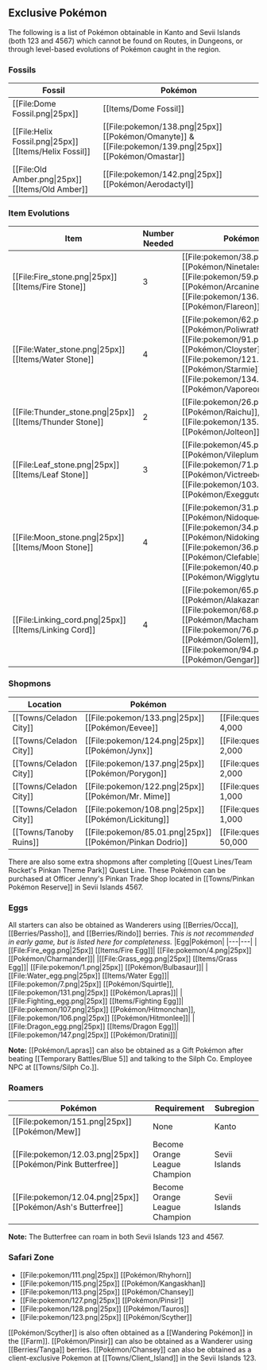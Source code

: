 ## Exclusive Pokémon

The following is a list of Pokémon obtainable in Kanto and Sevii Islands (both 123 and 4567) which cannot be found on Routes, in Dungeons, or through level-based evolutions of Pokémon caught in the region.

### Fossils
|Fossil|Pokémon|
|---|---|
|[[File:Dome Fossil.png\|25px]] |[[Items/Dome Fossil]] | [[File:pokemon/140.png\|25px]] [[Pokémon/Kabuto]] & [[File:pokemon/141.png\|25px]] [[Pokémon/Kabutops]]|
|[[File:Helix Fossil.png\|25px]] [[Items/Helix Fossil]] | [[File:pokemon/138.png\|25px]] [[Pokémon/Omanyte]] & [[File:pokemon/139.png\|25px]] [[Pokémon/Omastar]]|
|[[File:Old Amber.png\|25px]] [[Items/Old Amber]] | [[File:pokemon/142.png\|25px]] [[Pokémon/Aerodactyl]]|

### Item Evolutions
|Item|Number Needed|Pokémon|
|---|---|---|
|[[File:Fire_stone.png\|25px]] [[Items/Fire Stone]]|3| [[File:pokemon/38.png\|25px]] [[Pokémon/Ninetales]], [[File:pokemon/59.png\|25px]] [[Pokémon/Arcanine]], [[File:pokemon/136.png\|25px]] [[Pokémon/Flareon]]|
|[[File:Water_stone.png\|25px]] [[Items/Water Stone]]|4| [[File:pokemon/62.png\|25px]] [[Pokémon/Poliwrath]], [[File:pokemon/91.png\|25px]] [[Pokémon/Cloyster]], [[File:pokemon/121.png\|25px]] [[Pokémon/Starmie]], [[File:pokemon/134.png\|25px]] [[Pokémon/Vaporeon]]|
|[[File:Thunder_stone.png\|25px]] [[Items/Thunder Stone]]|2| [[File:pokemon/26.png\|25px]] [[Pokémon/Raichu]], [[File:pokemon/135.png\|25px]] [[Pokémon/Jolteon]]|
|[[File:Leaf_stone.png\|25px]] [[Items/Leaf Stone]]|3| [[File:pokemon/45.png\|25px]] [[Pokémon/Vileplume]], [[File:pokemon/71.png\|25px]] [[Pokémon/Victreebel]], [[File:pokemon/103.png\|25px]] [[Pokémon/Exeggutor]]|
|[[File:Moon_stone.png\|25px]] [[Items/Moon Stone]]|4| [[File:pokemon/31.png\|25px]] [[Pokémon/Nidoqueen]], [[File:pokemon/34.png\|25px]] [[Pokémon/Nidoking]], [[File:pokemon/36.png\|25px]] [[Pokémon/Clefable]], [[File:pokemon/40.png\|25px]] [[Pokémon/Wigglytuff]]|
|[[File:Linking_cord.png\|25px]] [[Items/Linking Cord]]|4| [[File:pokemon/65.png\|25px]] [[Pokémon/Alakazam]], [[File:pokemon/68.png\|25px]] [[Pokémon/Machamp]], [[File:pokemon/76.png\|25px]] [[Pokémon/Golem]], [[File:pokemon/94.png\|25px]] [[Pokémon/Gengar]]|

### Shopmons
|Location|Pokémon|Cost|
|---|---|---|
|[[Towns/Celadon City]]| [[File:pokemon/133.png\|25px]] [[Pokémon/Eevee]]| [[File:questPoint.svg\|20px]] 4,000|
|[[Towns/Celadon City]]| [[File:pokemon/124.png\|25px]] [[Pokémon/Jynx]]|[[File:questPoint.svg\|20px]] 2,000|
|[[Towns/Celadon City]]| [[File:pokemon/137.png\|25px]] [[Pokémon/Porygon]]|[[File:questPoint.svg\|20px]] 2,000|
|[[Towns/Celadon City]]| [[File:pokemon/122.png\|25px]] [[Pokémon/Mr. Mime]]|[[File:questPoint.svg\|20px]] 1,000|
|[[Towns/Celadon City]]| [[File:pokemon/108.png\|25px]] [[Pokémon/Lickitung]]|[[File:questPoint.svg\|20px]] 1,000|
|[[Towns/Tanoby Ruins]]| [[File:pokemon/85.01.png\|25px]] [[Pokémon/Pinkan Dodrio]]|[[File:questPoint.svg\|20px]] 50,000|

There are also some extra shopmons after completing [[Quest Lines/Team Rocket's Pinkan Theme Park]] Quest Line. These Pokémon can be purchased at Officer Jenny's Pinkan Trade Shop located in [[Towns/Pinkan Pokémon Reserve]] in Sevii Islands 4567.

### Eggs
All starters can also be obtained as Wanderers using [[Berries/Occa]], [[Berries/Passho]], and [[Berries/Rindo]] berries.
*This is not recommended in early game, but is listed here for completeness.*
|Egg|Pokémon|
|---|---|
|[[File:Fire_egg.png\|25px]] [[Items/Fire Egg]]| [[File:pokemon/4.png\|25px]] [[Pokémon/Charmander]]|
|[[File:Grass_egg.png\|25px]] [[Items/Grass Egg]]| [[File:pokemon/1.png\|25px]] [[Pokémon/Bulbasaur]]|
|[[File:Water_egg.png\|25px]] [[Items/Water Egg]]| [[File:pokemon/7.png\|25px]] [[Pokémon/Squirtle]], [[File:pokemon/131.png\|25px]] [[Pokémon/Lapras]]|
|[[File:Fighting_egg.png\|25px]] [[Items/Fighting Egg]]| [[File:pokemon/107.png\|25px]] [[Pokémon/Hitmonchan]], [[File:pokemon/106.png\|25px]] [[Pokémon/Hitmonlee]]|
|[[File:Dragon_egg.png\|25px]] [[Items/Dragon Egg]]| [[File:pokemon/147.png\|25px]] [[Pokémon/Dratini]]|

**Note:** [[Pokémon/Lapras]] can also be obtained as a Gift Pokémon after beating [[Temporary Battles/Blue 5]] and talking to the Silph Co. Employee NPC at [[Towns/Silph Co.]].

### Roamers
|Pokémon|Requirement|Subregion|
|---|---|---|
| [[File:pokemon/151.png\|25px]] [[Pokémon/Mew]]|None|Kanto|
| [[File:pokemon/12.03.png\|25px]] [[Pokémon/Pink Butterfree]]|Become Orange League Champion|Sevii Islands|
| [[File:pokemon/12.04.png\|25px]] [[Pokémon/Ash's Butterfree]]|Become Orange League Champion|Sevii Islands|

**Note:** The Butterfree can roam in both Sevii Islands 123 and 4567.

### Safari Zone

* [[File:pokemon/111.png\|25px]] [[Pokémon/Rhyhorn]]
* [[File:pokemon/115.png\|25px]] [[Pokémon/Kangaskhan]]
* [[File:pokemon/113.png\|25px]] [[Pokémon/Chansey]]
* [[File:pokemon/127.png\|25px]] [[Pokémon/Pinsir]]
* [[File:pokemon/128.png\|25px]] [[Pokémon/Tauros]]
* [[File:pokemon/123.png\|25px]] [[Pokémon/Scyther]]

[[Pokémon/Scyther]] is also often obtained as a [[Wandering Pokémon]] in the [[Farm]].
[[Pokémon/Pinsir]] can also be obtained as a Wanderer using [[Berries/Tanga]] berries.
[[Pokémon/Chansey]] can also be obtained as a client-exclusive Pokemon at [[Towns/Client_Island]] in the Sevii Islands 123.
